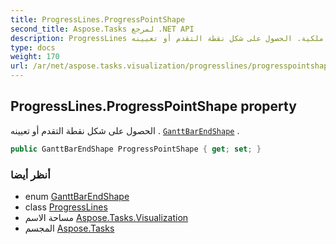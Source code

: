 ```yaml
---
title: ProgressLines.ProgressPointShape
second_title: Aspose.Tasks لمرجع .NET API
description: ProgressLines ملكية. الحصول على شكل نقطة التقدم أو تعيينه . GanttBarEndShape .
type: docs
weight: 170
url: /ar/net/aspose.tasks.visualization/progresslines/progresspointshape/
---
```

## ProgressLines.ProgressPointShape property

الحصول على شكل نقطة التقدم أو تعيينه . [`GanttBarEndShape`](../../ganttbarendshape/) .

```csharp
public GanttBarEndShape ProgressPointShape { get; set; }
```

### أنظر أيضا

* enum [GanttBarEndShape](../../ganttbarendshape/)
* class [ProgressLines](../)
* مساحة الاسم [Aspose.Tasks.Visualization](../../progresslines/)
* المجسم [Aspose.Tasks](../../../)


